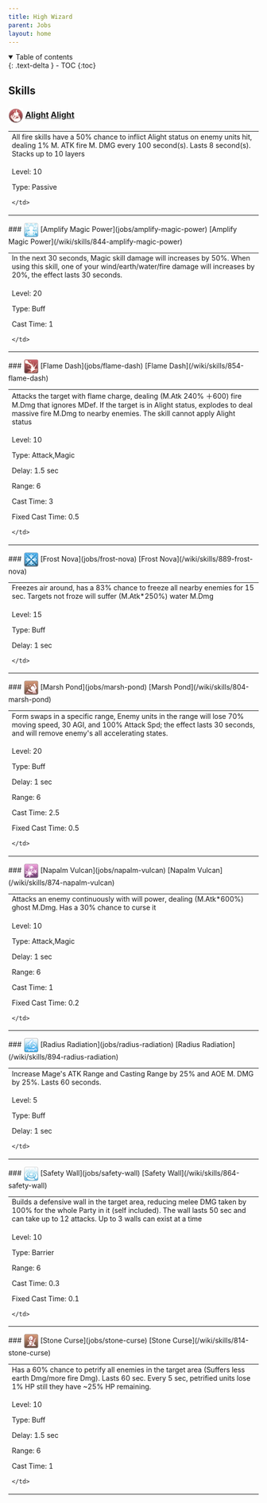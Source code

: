 ```yaml
---
title: High Wizard 
parent: Jobs
layout: home
---
```


<details open markdown="block">
<summary>
  Table of contents
</summary>
{: .text-delta }
- TOC
{:toc}
</details>

## Skills

### <img src="/assets/images/skills/skill_88001.png" width="30" height="30" style="vertical-align: middle"> [Alight](jobs/alight) [Alight](/wiki/skills/824-alight)
<table>
<tbody>
  <tr>
    <td>All fire skills have a 50% chance to inflict Alight status on enemy units hit, dealing 1% M. ATK fire M. DMG every 100 second(s). Lasts 8 second(s). Stacks up to 10 layers</td>
  </tr>
  <tr>
    <td>
              <p class="label label-yellow fs-1">Level: 10</p>
              <p class="label label-yellow fs-1">Type: Passive</p>
      
    </td>
  </tr>
</tbody>
</table>
### <img src="/assets/images/skills/skill_89001.png" width="30" height="30" style="vertical-align: middle"> [Amplify Magic Power](jobs/amplify-magic-power) [Amplify Magic Power](/wiki/skills/844-amplify-magic-power)
<table>
<tbody>
  <tr>
    <td>In the next 30 seconds, Magic skill damage will increases by 50%. When using this skill, one of your wind/earth/water/fire damage will increases by 20%, the effect lasts 30 seconds.</td>
  </tr>
  <tr>
    <td>
              <p class="label label-yellow fs-1">Level: 20</p>
              <p class="label label-yellow fs-1">Type: Buff</p>
              <p class="label label-yellow fs-1">Cast Time: 1</p>
      
    </td>
  </tr>
</tbody>
</table>
### <img src="/assets/images/skills/skill_90001.png" width="30" height="30" style="vertical-align: middle"> [Flame Dash](jobs/flame-dash) [Flame Dash](/wiki/skills/854-flame-dash)
<table>
<tbody>
  <tr>
    <td>Attacks the target with flame charge, dealing (M.Atk 240% ＋600) fire M.Dmg that ignores MDef. If the target is in Alight status, explodes to deal massive fire M.Dmg to nearby enemies. The skill cannot apply Alight status</td>
  </tr>
  <tr>
    <td>
              <p class="label label-yellow fs-1">Level: 10</p>
              <p class="label label-yellow fs-1">Type: Attack,Magic</p>
              <p class="label label-yellow fs-1">Delay: 1.5 sec</p>
              <p class="label label-yellow fs-1">Range: 6</p>
              <p class="label label-yellow fs-1">Cast Time: 3</p>
              <p class="label label-yellow fs-1">Fixed Cast Time: 0.5</p>
      
    </td>
  </tr>
</tbody>
</table>
### <img src="/assets/images/skills/skill_96001.png" width="30" height="30" style="vertical-align: middle"> [Frost Nova](jobs/frost-nova) [Frost Nova](/wiki/skills/889-frost-nova)
<table>
<tbody>
  <tr>
    <td>Freezes air around, has a 83% chance to freeze all nearby enemies for 15 sec. Targets not froze will suffer (M.Atk*250%) water M.Dmg</td>
  </tr>
  <tr>
    <td>
              <p class="label label-yellow fs-1">Level: 15</p>
              <p class="label label-yellow fs-1">Type: Buff</p>
              <p class="label label-yellow fs-1">Delay: 1 sec</p>
      
    </td>
  </tr>
</tbody>
</table>
### <img src="/assets/images/skills/skill_83001.png" width="30" height="30" style="vertical-align: middle"> [Marsh Pond](jobs/marsh-pond) [Marsh Pond](/wiki/skills/804-marsh-pond)
<table>
<tbody>
  <tr>
    <td>Form swaps in a specific range, Enemy units in the range will lose 70% moving speed, 30 AGI, and 100% Attack Spd; the effect lasts 30 seconds, and will remove enemy's all accelerating states.</td>
  </tr>
  <tr>
    <td>
              <p class="label label-yellow fs-1">Level: 20</p>
              <p class="label label-yellow fs-1">Type: Buff</p>
              <p class="label label-yellow fs-1">Delay: 1 sec</p>
              <p class="label label-yellow fs-1">Range: 6</p>
              <p class="label label-yellow fs-1">Cast Time: 2.5</p>
              <p class="label label-yellow fs-1">Fixed Cast Time: 0.5</p>
      
    </td>
  </tr>
</tbody>
</table>
### <img src="/assets/images/skills/skill_94001.png" width="30" height="30" style="vertical-align: middle"> [Napalm Vulcan](jobs/napalm-vulcan) [Napalm Vulcan](/wiki/skills/874-napalm-vulcan)
<table>
<tbody>
  <tr>
    <td>Attacks an enemy continuously with will power, dealing (M.Atk*600%) ghost M.Dmg. Has a 30% chance to curse it</td>
  </tr>
  <tr>
    <td>
              <p class="label label-yellow fs-1">Level: 10</p>
              <p class="label label-yellow fs-1">Type: Attack,Magic</p>
              <p class="label label-yellow fs-1">Delay: 1 sec</p>
              <p class="label label-yellow fs-1">Range: 6</p>
              <p class="label label-yellow fs-1">Cast Time: 1</p>
              <p class="label label-yellow fs-1">Fixed Cast Time: 0.2</p>
      
    </td>
  </tr>
</tbody>
</table>
### <img src="/assets/images/skills/skill_104001.png" width="30" height="30" style="vertical-align: middle"> [Radius Radiation](jobs/radius-radiation) [Radius Radiation](/wiki/skills/894-radius-radiation)
<table>
<tbody>
  <tr>
    <td>Increase Mage's ATK Range and Casting Range by 25% and AOE M. DMG by 25%. Lasts 60 seconds.</td>
  </tr>
  <tr>
    <td>
              <p class="label label-yellow fs-1">Level: 5</p>
              <p class="label label-yellow fs-1">Type: Buff</p>
              <p class="label label-yellow fs-1">Delay: 1 sec</p>
      
    </td>
  </tr>
</tbody>
</table>
### <img src="/assets/images/skills/skill_91001.png" width="30" height="30" style="vertical-align: middle"> [Safety Wall](jobs/safety-wall) [Safety Wall](/wiki/skills/864-safety-wall)
<table>
<tbody>
  <tr>
    <td>Builds a defensive wall in the target area, reducing melee DMG taken by 100% for the whole Party in it (self included). The wall lasts 50 sec and can take up to 12 attacks. Up to 3 walls can exist at a time</td>
  </tr>
  <tr>
    <td>
              <p class="label label-yellow fs-1">Level: 10</p>
              <p class="label label-yellow fs-1">Type: Barrier</p>
              <p class="label label-yellow fs-1">Range: 6</p>
              <p class="label label-yellow fs-1">Cast Time: 0.3</p>
              <p class="label label-yellow fs-1">Fixed Cast Time: 0.1</p>
      
    </td>
  </tr>
</tbody>
</table>
### <img src="/assets/images/skills/skill_85001.png" width="30" height="30" style="vertical-align: middle"> [Stone Curse](jobs/stone-curse) [Stone Curse](/wiki/skills/814-stone-curse)
<table>
<tbody>
  <tr>
    <td>Has a 60% chance to petrify all enemies in the target area (Suffers less earth Dmg/more fire Dmg). Lasts 60 sec. Every 5 sec, petrified units lose 1% HP still they have ~25% HP remaining.</td>
  </tr>
  <tr>
    <td>
              <p class="label label-yellow fs-1">Level: 10</p>
              <p class="label label-yellow fs-1">Type: Buff</p>
              <p class="label label-yellow fs-1">Delay: 1.5 sec</p>
              <p class="label label-yellow fs-1">Range: 6</p>
              <p class="label label-yellow fs-1">Cast Time: 1</p>
      
    </td>
  </tr>
</tbody>
</table>


